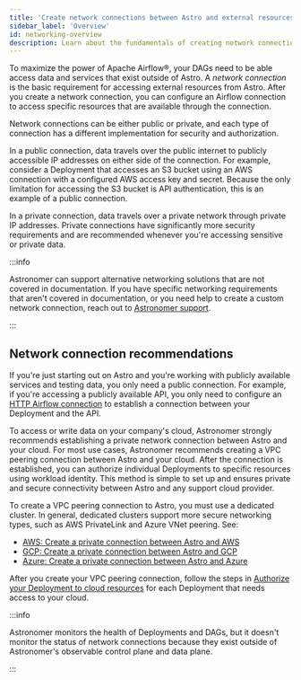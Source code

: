 ```yaml
---
title: 'Create network connections between Astro and external resources'
sidebar_label: 'Overview'
id: networking-overview
description: Learn about the fundamentals of creating network connections from Astro.
---
```


To maximize the power of Apache Airflow®, your DAGs need to be able access data and services that exist outside of Astro. A _network connection_ is the basic requirement for accessing external resources from Astro. After you create a network connection, you can configure an Airflow connection to access specific resources that are available through the connection.

Network connections can be either public or private, and each type of connection has a different implementation for security and authorization.

In a public connection, data travels over the public internet to publicly accessible IP addresses on either side of the connection. For example, consider a Deployment that accesses an S3 bucket using an AWS connection with a configured AWS access key and secret. Because the only limitation for accessing the S3 bucket is API authentication, this is an example of a public connection.

In a private connection, data travels over a private network through private IP addresses. Private connections have significantly more security requirements and are recommended whenever you're accessing sensitive or private data.

:::info

Astronomer can support alternative networking solutions that are not covered in documentation. If you have specific networking requirements that aren't covered in documentation, or you need help to create a custom network connection, reach out to [Astronomer support](https://cloud.astronomer.io/open-support-request).

:::

## Network connection recommendations

If you're just starting out on Astro and you're working with publicly available services and testing data, you only need a public connection. For example, if you're accessing a publicly available API, you only need to configure an [HTTP Airflow connection](https://airflow.apache.org/docs/apache-airflow-providers-http/stable/connections/http.html) to establish a connection between your Deployment and the API.

To access or write data on your company's cloud, Astronomer strongly recommends establishing a private network connection between Astro and your cloud. For most use cases, Astronomer recommends creating a VPC peering connection between Astro and your cloud. After the connection is established, you can authorize individual Deployments to specific resources using workload identity. This method is simple to set up and ensures private and secure connectivity between Astro and any support cloud provider.

To create a VPC peering connection to Astro, you must use a dedicated cluster. In general, dedicated clusters support more secure networking types, such as AWS PrivateLink and Azure VNet peering. See:

- [AWS: Create a private connection between Astro and AWS](connect-aws.md?tab=VPC%20peering#create-a-private-connection-between-astro-and-aws)
- [GCP: Create a private connection between Astro and GCP](connect-gcp.md?tab=VPC%20peering#create-a-private-connection-between-astro-and-gcp)
- [Azure: Create a private connection between Astro and Azure](connect-azure.md?tab=VNet%20peering#create-a-private-connection-between-astro-and-azure)

After you create your VPC peering connection, follow the steps in [Authorize your Deployment to cloud resources](authorize-deployments-to-your-cloud.md) for each Deployment that needs access to your cloud.

:::info

Astronomer monitors the health of Deployments and DAGs, but it doesn't monitor the status of network connections because they exist outside of Astronomer's observable control plane and data plane.

:::